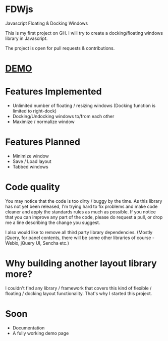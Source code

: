 FDWjs
=====

Javascript Floating &amp; Docking Windows

This is my first project on GH. I will try to create a docking/floating windows library in Javascript.

The project is open for pull requests &amp; contributions.

<a href="http://www.bvnet.net/demo/FDWjs/">DEMO</a>
===================================================

Features Implemented
========
- Unlimited number of floating / resizing windows
  (Docking function is limited to right-dock)
- Docking/Undocking windows to/from each other
- Maximize / normalize window

Features Planned
================
- Minimize window
- Save / Load layout
- Tabbed windows


Code quality
============
You may notice that the code is too dirty / buggy by the time. As this library has not yet been released, I'm trying hard to fix problems and make code cleaner and apply the standards rules as much as possible.
If you notice that you can improve any part of the code, please do request a pull, or drop me a line describing the change you suggest. 

I also would like to remove all third party library dependencies. (Mostly jQuery, for panel contents, there will be some other libraries of course - Webix, jQuery UI, Sencha etc.)

Why building another layout library more?
=========================================
I couldn't find any library / framework that covers this kind of flexible / floating / docking layout functionality. That's why I started this project.

Soon
====
- Documentation
- A fully working demo page
